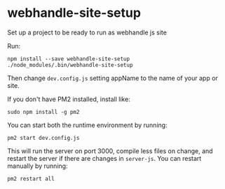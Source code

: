 # webhandle-site-setup
Set up a project to be ready to run as webhandle js site

Run:
```
npm install --save webhandle-site-setup
./node_modules/.bin/webhandle-site-setup

```
Then change `dev.config.js` setting appName to the name of your app or site.

If you don't have PM2 installed, install like:
```
sudo npm install -g pm2
```

You can start both the runtime environment by running:
```
pm2 start dev.config.js
```
This will run the server on port 3000, compile less files on change, and restart the server if there are changes in `server-js`.
You can restart manually by running:
```
pm2 restart all
```
